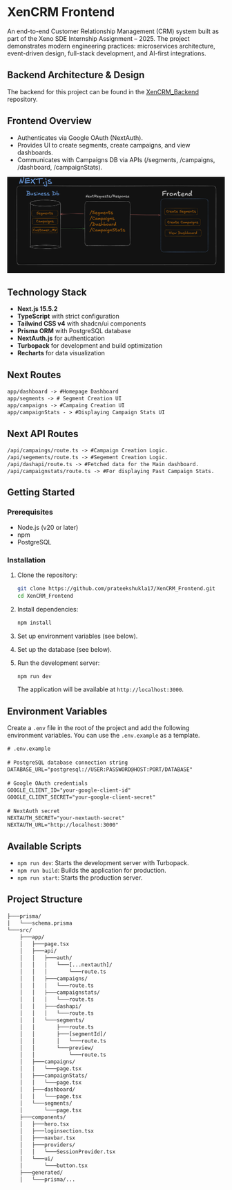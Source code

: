 # XenCRM Frontend

An end-to-end Customer Relationship Management (CRM) system built as part of the Xeno SDE Internship Assignment – 2025. The project demonstrates modern engineering practices: microservices architecture, event-driven design, full-stack development, and AI-first integrations.

## Backend Architecture & Design

The backend for this project can be found in the [XenCRM_Backend](https://github.com/prateekshukla17/XenCRM_Backend) repository.

## Frontend Overview

- Authenticates via Google OAuth (NextAuth).
- Provides UI to create segments, create campaigns, and view dashboards.
- Communicates with Campaigns DB via APIs (/segments, /campaigns, /dashboard, /campaignStats).

![Frontend](./readme_resources/frontend.png)

## Technology Stack

- **Next.js 15.5.2**
- **TypeScript** with strict configuration
- **Tailwind CSS v4** with shadcn/ui components
- **Prisma ORM** with PostgreSQL database
- **NextAuth.js** for authentication
- **Turbopack** for development and build optimization
- **Recharts** for data visualization

## Next Routes

```
app/dashboard -> #Homepage Dashboard
app/segments -> # Segment Creation UI
app/campaigns -> #Campaing Creation UI
app/campaignStats - > #Displaying Campaign Stats UI
```

## Next API Routes

```
/api/campaings/route.ts -> #Campaign Creation Logic.
/api/segements/route.ts -> #Segement Creation Logic.
/api/dashapi/route.ts -> #Fetched data for the Main dashboard.
/api/campaignstats/route.ts -> #For displaying Past Campaign Stats.
```

## Getting Started

### Prerequisites

- Node.js (v20 or later)
- npm
- PostgreSQL

### Installation

1.  Clone the repository:

    ```bash
    git clone https://github.com/prateekshukla17/XenCRM_Frontend.git
    cd XenCRM_Frontend
    ```

2.  Install dependencies:

    ```bash
    npm install
    ```

3.  Set up environment variables (see below).

4.  Set up the database (see below).

5.  Run the development server:

    ```bash
    npm run dev
    ```

    The application will be available at `http://localhost:3000`.

## Environment Variables

Create a `.env` file in the root of the project and add the following environment variables. You can use the `.env.example` as a template.

```
# .env.example

# PostgreSQL database connection string
DATABASE_URL="postgresql://USER:PASSWORD@HOST:PORT/DATABASE"

# Google OAuth credentials
GOOGLE_CLIENT_ID="your-google-client-id"
GOOGLE_CLIENT_SECRET="your-google-client-secret"

# NextAuth secret
NEXTAUTH_SECRET="your-nextauth-secret"
NEXTAUTH_URL="http://localhost:3000"
```

## Available Scripts

- `npm run dev`: Starts the development server with Turbopack.
- `npm run build`: Builds the application for production.
- `npm run start`: Starts the production server.

## Project Structure

```
├───prisma/
│   └───schema.prisma
└───src/
    ├───app/
    │   ├───page.tsx
    │   ├───api/
    │   │   ├───auth/
    │   │   │   └───[...nextauth]/
    │   │   │       └───route.ts
    │   │   ├───campaigns/
    │   │   │   └───route.ts
    │   │   ├───campaignstats/
    │   │   │   └───route.ts
    │   │   ├───dashapi/
    │   │   │   └───route.ts
    │   │   └───segments/
    │   │       ├───route.ts
    │   │       ├───[segmentId]/
    │   │       │   └───route.ts
    │   │       └───preview/
    │   │           └───route.ts
    │   ├───campaigns/
    │   │   └───page.tsx
    │   ├───campaignStats/
    │   │   └───page.tsx
    │   ├───dashboard/
    │   │   └───page.tsx
    │   └───segments/
    │       └───page.tsx
    ├───components/
    │   ├───hero.tsx
    │   ├───loginsection.tsx
    │   ├───navbar.tsx
    │   ├───providers/
    │   │   └───SessionProvider.tsx
    │   └───ui/
    │       └───button.tsx
    ├───generated/
    │   └───prisma/...
```
